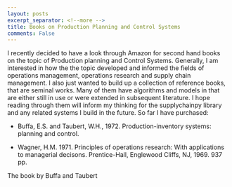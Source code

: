 ```yaml
---
layout: posts
excerpt_separator: <!--more -->
title: Books on Production Planning and Control Systems
comments: False
---
```


I recently decided to have a look through Amazon for second hand books on the topic of Production planning and Control Systems. <!--more --> Generally, I am interested in how the the topic developed and informed the fields of operations management, operations research and supply chain management. I also just wanted to build up a collection of reference books, that are seminal works. Many of them have algorithms and models in that are either still in use or were extended in subsequent literature. I hope reading through them will inform my thinking for the supplychainpy library and any related systems I build in the future. So far I have purchased:

- Buffa, E.S. and Taubert, W.H., 1972. Production-inventory systems: planning and control.

- Wagner, H.M. 1971. Principles of operations research: With applications to managerial decisons. Prentice-Hall, Englewood Cliffs, NJ, 1969. 937 pp.

The book by Buffa and Taubert